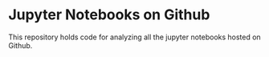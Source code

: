 # Jupyter Notebooks on Github
This repository holds code for analyzing all the jupyter notebooks hosted on 
Github.
